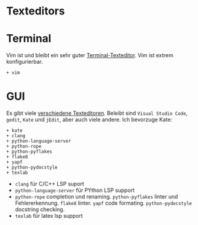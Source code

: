 # Texteditors

# Terminal

Vim ist und bleibt ein sehr guter [Terminal-Texteditor](https://wiki.archlinux.org/index.php/List_of_applications#Console_19). Vim ist extrem konfigurierbar.

    + vim

# GUI

Es gibt viele [verschiedene Texteditoren](https://en.wikipedia.org/wiki/Comparison_of_text_editors). Beleibt sind `Visual Studio Code`, `gedit`, `Kate` und `jEdit`, aber auch viele andere. Ich bevorzuge Kate:

    + kate
    + clang
    + python-language-server
    + python-rope
    + python-pyflakes
    + flake8
    + yapf
    + python-pydocstyle
    + texlab

* `clang` für C/C++ LSP suport
* `python-language-server` für PYthon LSP support
* `python-rope` completion und renaming. `python-pyflakes` linter und Fehlererkennung. `flake8` linter. `yapf` code formating. `python-pydocstyle` docstring checking.
* `texlab` für latex lsp support



